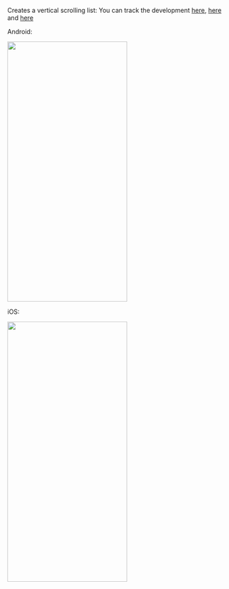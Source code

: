 Creates a vertical scrolling list:
You can track the development
[here](https://github.com/4amVim/flutterStarter/tree/onboarding-flow),
[here](https://github.com/4amVim/flutterStarter/tree/real-tape-for-real) and
[here](https://github.com/4amVim/flutterStarter/tree/tape-selector)

Android:

<img  src="./lib/android.gif" width=270 height=585 />

iOS:

<img  src="./lib/ios.gif" width=270 height=585 />